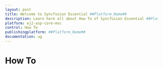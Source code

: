 ```yaml
---
layout: post
title: Welcome to Syncfusion Essential ##Platform_Name##
description: Learn here all about How To of Syncfusion Essential ##Platform_Name## widgets based on HTML5 and jQuery.
platform: ej2-asp-core-mvc
control: How To
publishingplatform: ##Platform_Name##
documentation: ug
---
```



# How To

<!--## Create custom ToolBar with DropDownList

You can create your own ToolBar items in the Grid. It can be added by defining the [`Toolbar`](https://help.syncfusion.com/cr/aspnetcore-js2/Syncfusion.EJ2.Grids.Grid.html#Syncfusion_EJ2_Grids_Grid_Toolbar) as HTML element ID. Actions for this ToolBar template items are defined in the [`ToolbarClick`](https://help.syncfusion.com/cr/aspnetcore-js2/Syncfusion.EJ2.Grids.GridBuilder-1.html#Syncfusion_EJ2_Grids_GridBuilder_1_ToolbarClick_System_String_).

To include components in the ToolBar, please ensure the following steps:

**Step 1**:

Initialize the template for your custom component. Using the following code add the DropDownList component to the ToolBar.

**Step 2**:

To render the DropDownList component, use the [`DataBound`](https://help.syncfusion.com/cr/aspnetcore-js2/Syncfusion.EJ2.Grids.GridBuilder-1.html#Syncfusion_EJ2_Grids_GridBuilder_1_DataBound_System_String_) event of the Grid.

* You can select the grid row index based on the selected data in the DropDownList. The output will appear as follows.

{% if page.publishingplatform == "aspnet-core" %}

{% tabs %}
{% highlight cshtml tabtitle="CSHTML" %}
{% include code-snippet/grid/how-to/custom-toolbar/tagHelper %}
{% endhighlight %}
{% highlight c# tabtitle="Custom-toolbar.cs" %}
{% include code-snippet/grid/how-to/custom-toolbar/custom-toolbar.cs %}
{% endhighlight %}
{% endtabs %}

{% elsif page.publishingplatform == "aspnet-mvc" %}

{% tabs %}
{% highlight razor tabtitle="CSHTML" %}
{% include code-snippet/grid/how-to/custom-toolbar/razor %}
{% endhighlight %}
{% highlight c# tabtitle="Custom-toolbar.cs" %}
{% include code-snippet/grid/how-to/custom-toolbar/custom-toolbar.cs %}
{% endhighlight %}
{% endtabs %}
{% endif %}



## Refresh the data source

You can add/delete the data source records through an external button. To reflect the data source changes in the grid, invoke the `refresh` method.

To refresh the data source:

**Step 1**:

Add/delete the data source record by using the following code.

```typescript
    grid.dataSource.unshift(data); // add a new record.

    grid.dataSource.splice(selectedRow, 1); // delete a record.

```

**Step 2**:

Refresh the grid after the data source change by using the `refresh` method.

```typescript
    grid.refresh(); // refresh the Grid.

```

{% if page.publishingplatform == "aspnet-core" %}

{% tabs %}
{% highlight cshtml tabtitle="CSHTML" %}
{% include code-snippet/grid/how-to/refresh-datasource/tagHelper %}
{% endhighlight %}
{% highlight c# tabtitle="Refresh-datasource.cs" %}
{% include code-snippet/grid/how-to/refresh-datasource/refresh-datasource.cs %}
{% endhighlight %}
{% endtabs %}

{% elsif page.publishingplatform == "aspnet-mvc" %}

{% tabs %}
{% highlight razor tabtitle="CSHTML" %}
{% include code-snippet/grid/how-to/refresh-datasource/razor %}
{% endhighlight %}
{% highlight c# tabtitle="Refresh-datasource.cs" %}
{% include code-snippet/grid/how-to/refresh-datasource/refresh-datasource.cs %}
{% endhighlight %}
{% endtabs %}
{% endif %}



## Enable/Disable Grid and its actions

You can enable/disable the Grid and its actions by applying/removing corresponding CSS styles.

To enable/disable the grid and its actions, follow the given steps:

**Step 1**:

Create CSS class with custom style to override the default style of Grid.

```css
        .disablegrid {
            pointer-events: none;
            opacity: 0.4;
        }
        .wrapper {
            cursor: not-allowed;
        }

```

**Step 2**:

Add/Remove the custom CSS class to the Grid in the click event handler of Button.

```typescript
    <script>
        document.getElementById('element').onclick = function () {
            var gridInst = document.getElementById("Grid").ej2_instances[0];
            if (gridInst.element.classList.contains('disablegrid')) {
                gridInst.element.classList.remove('disablegrid');
                document.getElementById("GridParent").classList.remove('wrapper');
            }
            else {
                gridInst.element.classList.add('disablegrid');
                document.getElementById("GridParent").classList.add('wrapper');
            }
        }
    </script>

```

In the below demo, the button click will enable/disable the Grid and its actions.

{% if page.publishingplatform == "aspnet-core" %}

{% tabs %}
{% highlight cshtml tabtitle="CSHTML" %}
{% include code-snippet/grid/how-to/disablegrid/tagHelper %}
{% endhighlight %}
{% highlight c# tabtitle="Disablegrid.cs" %}
{% include code-snippet/grid/how-to/disablegrid/disablegrid.cs %}
{% endhighlight %}
{% endtabs %}

{% elsif page.publishingplatform == "aspnet-mvc" %}

{% tabs %}
{% highlight razor tabtitle="CSHTML" %}
{% include code-snippet/grid/how-to/disablegrid/razor %}
{% endhighlight %}
{% highlight c# tabtitle="Disablegrid.cs" %}
{% include code-snippet/grid/how-to/disablegrid/disablegrid.cs %}
{% endhighlight %}
{% endtabs %}
{% endif %}



## Print the expanded state from other pages

By default, the expanded child grids will be printed from the current page alone. You can print the expanded child grids from other pages by using the [`load`](https://help.syncfusion.com/cr/aspnetcore-js2/Syncfusion.EJ2.Grids.Grid.html#Syncfusion_EJ2_Grids_Grid_Load) and [`actionBegin`](https://help.syncfusion.com/cr/aspnetcore-js2/Syncfusion.EJ2.Grids.Grid.html#Syncfusion_EJ2_Grids_Grid_ActionBegin) event.

In the following example, we have printed expanded child grids form other pages.

{% if page.publishingplatform == "aspnet-core" %}

{% tabs %}
{% highlight cshtml tabtitle="CSHTML" %}
{% include code-snippet/grid/how-to/hierarchyprint/tagHelper %}
{% endhighlight %}
{% highlight c# tabtitle="Hierarchyprint.cs" %}
{% include code-snippet/grid/how-to/hierarchyprint/hierarchyprint.cs %}
{% endhighlight %}
{% endtabs %}

{% elsif page.publishingplatform == "aspnet-mvc" %}

{% tabs %}
{% highlight razor tabtitle="CSHTML" %}
{% include code-snippet/grid/how-to/hierarchyprint/razor %}
{% endhighlight %}
{% highlight c# tabtitle="Hierarchyprint.cs" %}
{% include code-snippet/grid/how-to/hierarchyprint/hierarchyprint.cs %}
{% endhighlight %}
{% endtabs %}
{% endif %}



## Columns

### Change column header text dynamically

You can change the column [`HeaderText`](https://help.syncfusion.com/cr/aspnetcore-js2/Syncfusion.EJ2.Grids.GridColumnBuilder-1.html#Syncfusion_EJ2_Grids_GridColumnBuilder_1_HeaderText_System_String_) dynamically through an external button.

Follow the given steps to change the header text dynamically:

**Step 1**:

Get the column object corresponding to the field name by using the `getColumnByField` method.
Then, change the header text value.

```typescript
var column = grid.getColumnByField("ShipCity"); // Get column object.
column.headerText = 'Changed Text';

```

**Step 2**:

To reflect the changes in the grid header, invoke the `refreshHeader` method.

```typescript
grid.refreshHeader();

```

{% if page.publishingplatform == "aspnet-core" %}

{% tabs %}
{% highlight cshtml tabtitle="CSHTML" %}
{% include code-snippet/grid/how-to/column-header-text/tagHelper %}
{% endhighlight %}
{% highlight c# tabtitle="Column-header-text.cs" %}
{% include code-snippet/grid/how-to/column-header-text/column-header-text.cs %}
{% endhighlight %}
{% endtabs %}

{% elsif page.publishingplatform == "aspnet-mvc" %}

{% tabs %}
{% highlight razor tabtitle="CSHTML" %}
{% include code-snippet/grid/how-to/column-header-text/razor %}
{% endhighlight %}
{% highlight c# tabtitle="Column-header-text.cs" %}
{% include code-snippet/grid/how-to/column-header-text/column-header-text.cs %}
{% endhighlight %}
{% endtabs %}
{% endif %}



### Customize column styles

You can customise the appearance of the header and content of a particular column using the [`customAttributes`](https://help.syncfusion.com/cr/aspnetcore-js2/Syncfusion.EJ2.Grids.GridColumn.html#Syncfusion_EJ2_Grids_GridColumn_CustomAttributes) property.

To customize the grid column, follow the given steps:

**Step 1**:

Create a CSS class with custom style to override the default style for rowcell and headercell.

```css
.e-grid .e-rowcell.customcss{
    background-color: #ecedee;
    color: 'red';
    font-family: 'Bell MT';
    font-size: 20px;
}

.e-grid .e-headercell.customcss{
    background-color: #2382c3;
    color: white;
    font-family: 'Bell MT';
    font-size: 20px;
}

```

**Step 2**:

Add the custom CSS class to the specified column by using the [`customAttributes`](https://help.syncfusion.com/cr/aspnetcore-js2/Syncfusion.EJ2.Grids.GridColumn.html#Syncfusion_EJ2_Grids_GridColumn_CustomAttributes) property.

```typescript
<e-grid-column field="Freight" headerText="Freight" width="150"  customAttributes=@(new { @class="customcss" } )></e-grid-column>

```

{% if page.publishingplatform == "aspnet-core" %}

{% tabs %}
{% highlight cshtml tabtitle="CSHTML" %}
{% include code-snippet/grid/how-to/custom-column-style/tagHelper %}
{% endhighlight %}
{% highlight c# tabtitle="Custom-column-style.cs" %}
{% include code-snippet/grid/how-to/custom-column-style/custom-column-style.cs %}
{% endhighlight %}
{% endtabs %}

{% elsif page.publishingplatform == "aspnet-mvc" %}

{% tabs %}
{% highlight razor tabtitle="CSHTML" %}
{% include code-snippet/grid/how-to/custom-column-style/razor %}
{% endhighlight %}
{% highlight c# tabtitle="Custom-column-style.cs" %}
{% include code-snippet/grid/how-to/custom-column-style/custom-column-style.cs %}
{% endhighlight %}
{% endtabs %}
{% endif %}



### Display custom ToolTip for columns in Grid

To display custom ToolTip (`EJ2 Tooltip`),  use the
[`QueryCellInfo`](https://help.syncfusion.com/cr/aspnetcore-js2/Syncfusion.EJ2.Grids.GridBuilder-1.html#Syncfusion_EJ2_Grids_GridBuilder_1_QueryCellInfo_System_String_) event.

Render the ToolTip component for the grid cells by using the following code in the [`QueryCellInfo`](https://help.syncfusion.com/cr/aspnetcore-js2/Syncfusion.EJ2.Grids.GridBuilder-1.html#Syncfusion_EJ2_Grids_GridBuilder_1_QueryCellInfo_System_String_) event.

```typescript
function tooltip (args) {
    var tooltip = new ej.popups.Tooltip({
        content: args.data[args.column.field].toString();
    }, args.cell);
}

```

{% if page.publishingplatform == "aspnet-core" %}

{% tabs %}
{% highlight cshtml tabtitle="CSHTML" %}
{% include code-snippet/grid/how-to/custom-tooltip/tagHelper %}
{% endhighlight %}
{% highlight c# tabtitle="Custom-tooltip.cs" %}
{% include code-snippet/grid/how-to/custom-tooltip/custom-tooltip.cs %}
{% endhighlight %}
{% endtabs %}

{% elsif page.publishingplatform == "aspnet-mvc" %}

{% tabs %}
{% highlight razor tabtitle="CSHTML" %}
{% include code-snippet/grid/how-to/custom-tooltip/razor %}
{% endhighlight %}
{% highlight c# tabtitle="Custom-tooltip.cs" %}
{% include code-snippet/grid/how-to/custom-tooltip/custom-tooltip.cs %}
{% endhighlight %}
{% endtabs %}
{% endif %}



### Render other components in a column

You can render any component in a grid column using the [`Template`](https://help.syncfusion.com/cr/aspnetcore-js2/Syncfusion.EJ2.Grids.GridColumnBuilder-1.html#Syncfusion_EJ2_Grids_GridColumnBuilder_1_Template_System_String_) property.

To render other components in the grid, ensure the following steps:

**Step 1**:

Initialize the column template for your custom component.

```typescript
template:`<div>
            <select class="e-control e-dropdownlist">
                <option value="1" selected="selected">Order Placed</option>
                <option value="2">Processing</option>
                <option value="3">Delivered</option>
            </select>
        </div>`

```

**Step 2**:

Using the [`QueryCellInfo`](https://help.syncfusion.com/cr/aspnetcore-js2/Syncfusion.EJ2.Grids.GridBuilder-1.html#Syncfusion_EJ2_Grids_GridBuilder_1_QueryCellInfo_System_String_) event, you can render the DropDown component with the following code.

```typescript
    function dropdown(args) {
        let ele=args.cell.querySelector('select');
        let drop = new ej.dropdowns.DropDownList({popupHeight: 150, popupWidth: 150});
        drop.appendTo(ele);
    }

```

{% if page.publishingplatform == "aspnet-core" %}

{% tabs %}
{% highlight cshtml tabtitle="CSHTML" %}
{% include code-snippet/grid/how-to/render-other-comp/tagHelper %}
{% endhighlight %}
{% highlight c# tabtitle="Render-other-comp.cs" %}
{% include code-snippet/grid/how-to/render-other-comp/render-other-comp.cs %}
{% endhighlight %}
{% highlight c# tabtitle="Render-other-comp.cs" %}
{% include code-snippet/grid/how-to/render-other-comp/render-other-comp.cs %}
{% endhighlight %}
{% endtabs %}

{% elsif page.publishingplatform == "aspnet-mvc" %}

{% tabs %}
{% highlight razor tabtitle="CSHTML" %}
{% include code-snippet/grid/how-to/render-other-comp/razor %}
{% endhighlight %}
{% highlight c# tabtitle="Render-other-comp.cs" %}
{% include code-snippet/grid/how-to/render-other-comp/render-other-comp.cs %}
{% endhighlight %}
{% highlight c# tabtitle="Render-other-comp.cs" %}
{% include code-snippet/grid/how-to/render-other-comp/render-other-comp.cs %}
{% endhighlight %}
{% endtabs %}
{% endif %}



### Change the orientation of the header text

You can change the orientation of the header text by using the [`CustomAttributes`](https://help.syncfusion.com/cr/aspnetcore-js2/Syncfusion.EJ2.Grids.GridColumn.html#Syncfusion_EJ2_Grids_GridColumn_CustomAttributes) property.

Ensure the following steps:

**Step 1**:

Create a CSS class with orientation style for the grid header cell.

```css
.orientationcss .e-headercelldiv {
    transform: rotate(90deg);
}

```

**Step 2**:

Add the custom CSS class to a particular column by using the [`CustomAttributes`](https://help.syncfusion.com/cr/aspnetcore-js2/Syncfusion.EJ2.Grids.GridColumn.html#Syncfusion_EJ2_Grids_GridColumn_CustomAttributes) property.

```typescript
    <e-grid-column field="ShipCity" headerText="Ship City" width="150" customAttributes=new { class='orientationcss' }"></e-grid-column>

```

**Step 3**:

Resize the header cell height by using the following code.

```typescript
function setHeaderHeight(args) {
    var textWidth = document.querySelector(".orientationcss > div").scrollWidth;//Obtain the width of the headerText content.
    var headerCell = document.querySelectorAll(".e-headercell");
    for(var i = 0; i < headerCell.length; i++) {
        headerCell.item(i).style.height = textWidth + 'px'; //Assign the obtained textWidth as the height of the headerCell.
    }
}

```

{% if page.publishingplatform == "aspnet-core" %}

{% tabs %}
{% highlight cshtml tabtitle="CSHTML" %}
{% include code-snippet/grid/how-to/orientation/tagHelper %}
{% endhighlight %}
{% highlight c# tabtitle="Orientation.cs" %}
{% include code-snippet/grid/how-to/orientation/orientation.cs %}
{% endhighlight %}
{% endtabs %}

{% elsif page.publishingplatform == "aspnet-mvc" %}

{% tabs %}
{% highlight razor tabtitle="CSHTML" %}
{% include code-snippet/grid/how-to/orientation/razor %}
{% endhighlight %}
{% highlight c# tabtitle="Orientation.cs" %}
{% include code-snippet/grid/how-to/orientation/orientation.cs %}
{% endhighlight %}
{% endtabs %}
{% endif %}



### Customize the icon for column menu

You can customize the column menu icon by overriding the default grid class `.e-icons.e-columnmenu` with a custom property `content` as mentioned below,

```css
.e-grid .e-columnheader .e-icons.e-columnmenu::before {
              content: "\e941";
      }
```

In the below sample, grid is rendered with a customized column menu icon.

{% if page.publishingplatform == "aspnet-core" %}

{% tabs %}
{% highlight cshtml tabtitle="CSHTML" %}
{% include code-snippet/grid/how-to/custom-column-menu-icon/tagHelper %}
{% endhighlight %}
{% highlight c# tabtitle="Column-icon.cs" %}
{% include code-snippet/grid/how-to/custom-column-menu-icon/column-icon.cs %}
{% endhighlight %}
{% endtabs %}

{% elsif page.publishingplatform == "aspnet-mvc" %}

{% tabs %}
{% highlight razor tabtitle="CSHTML" %}
{% include code-snippet/grid/how-to/custom-column-menu-icon/razor %}
{% endhighlight %}
{% highlight c# tabtitle="Column-icon.cs" %}
{% include code-snippet/grid/how-to/custom-column-menu-icon/column-icon.cs %}
{% endhighlight %}
{% endtabs %}
{% endif %}



## Editing

### Perform CRUD operation using anti-forgery token

Anti-forgery token is used between the client and server to prevent cross-site request forgery (CSRF) attack. For more information on preventing CSRF attack, please refer to the [link]( https://docs.microsoft.com/en-us/aspnet/core/security/anti-request-forgery?view=aspnetcore-2.1#authentication-fundamentals).

While performing grid save operation, you can send anti-forgery token along with the save request using the below custom adaptor.

This custom adaptor will read the anti-forgery token from the hidden element and send it along with the request. Also content type is set to `application/x-www-form-urlencoded; charset=UTF-8` since the `ValidateAntiForgeryToken` will look for the token in the form encoded data.

```javascript
<script>

    window.customAdaptor = new ej.data.UrlAdaptor();

    customAdaptor = ej.base.extend(customAdaptor, {

        processResponse: function (data, ds, query, xhr, request, changes) {
            request.data = JSON.stringify(data);
            return ej.data.UrlAdaptor.prototype.processResponse.call(this,data, ds, query, xhr, request, changes);
        },
        insert: function (dm, data, tableName) {
            return {
                url: dm.dataSource.insertUrl || dm.dataSource.crudUrl || dm.dataSource.url,
                data: $.param({
                    //Added the anti-forgery token.
                    __RequestVerificationToken: document.getElementsByName("__RequestVerificationToken")[0].value,
                    value: data,
                    table: tableName,
                    action: 'insert'
                }),
                contentType: 'application/x-www-form-urlencoded; charset=UTF-8'
            }
        },
        update: function (dm, keyField, value, tableName) {
            return {
                url: dm.dataSource.updateUrl || dm.dataSource.crudUrl || dm.dataSource.url,
                data: $.param({
                    //Added the anti-forgery token.
                    __RequestVerificationToken: document.getElementsByName("__RequestVerificationToken")[0].value,
                    value: value,
                    table: tableName,
                    action: 'insert'
                }),
                contentType: 'application/x-www-form-urlencoded; charset=UTF-8'
            };
        },
    });
</script>

```

Now assign the custom adaptor to the grid as follows.

```javascript

<script>
    function load(args) {
        this.dataSource.adaptor = customAdaptor;
    }
</script>

```

{% if page.publishingplatform == "aspnet-core" %}

{% tabs %}
{% highlight cshtml tabtitle="CSHTML" %}
{% include code-snippet/grid/how-to/anti-forgery-token/tagHelper %}
{% endhighlight %}
{% highlight c# tabtitle="Anti-forgery-token.cs" %}
{% include code-snippet/grid/how-to/anti-forgery-token/anti-forgery-token.cs %}
{% endhighlight %}
{% endtabs %}

{% elsif page.publishingplatform == "aspnet-mvc" %}

{% tabs %}
{% highlight razor tabtitle="CSHTML" %}
{% include code-snippet/grid/how-to/anti-forgery-token/razor %}
{% endhighlight %}
{% highlight c# tabtitle="Anti-forgery-token.cs" %}
{% include code-snippet/grid/how-to/anti-forgery-token/anti-forgery-token.cs %}
{% endhighlight %}
{% endtabs %}
{% endif %}



> You can find the full sample at our [GitHub repository](https://github.com/SyncfusionSamples/ej2-mvc-grid-antiforgerytoken).

### Editing with template column

You can edit the template column value by defining the `Field` for that particular column.

In the below demo, the `ShipCountry` column is rendered with the template.

{% if page.publishingplatform == "aspnet-core" %}

{% tabs %}
{% highlight cshtml tabtitle="CSHTML" %}
{% include code-snippet/grid/how-to/edit-temp/tagHelper %}
{% endhighlight %}
{% highlight c# tabtitle="Edit-temp.cs" %}
{% include code-snippet/grid/how-to/edit-temp/edit-temp.cs %}
{% endhighlight %}
{% endtabs %}

{% elsif page.publishingplatform == "aspnet-mvc" %}

{% tabs %}
{% highlight razor tabtitle="CSHTML" %}
{% include code-snippet/grid/how-to/edit-temp/razor %}
{% endhighlight %}
{% highlight c# tabtitle="Edit-temp.cs" %}
{% include code-snippet/grid/how-to/edit-temp/edit-temp.cs %}
{% endhighlight %}
{% endtabs %}
{% endif %}



### Customize the Edit Dialog

You can customize the appearance of the edit dialog in the [`ActionComplete`](https://help.syncfusion.com/cr/aspnetcore-js2/Syncfusion.EJ2.Grids.GridBuilder-1.html#Syncfusion_EJ2_Grids_GridBuilder_1_ActionComplete_System_String_) event based on `requestType` as `beginEdit` or `add`.

In the below example, we have changed the dialog's header text for editing and adding records.

{% if page.publishingplatform == "aspnet-core" %}

{% tabs %}
{% highlight cshtml tabtitle="CSHTML" %}
{% include code-snippet/grid/edit/customizedialog/tagHelper %}
{% endhighlight %}
{% highlight c# tabtitle="Dialog.cs" %}
{% include code-snippet/grid/edit/customizedialog/dialog.cs %}
{% endhighlight %}
{% highlight c# tabtitle="Dialog.cs" %}
{% include code-snippet/grid/edit/customizedialog/dialog.cs %}
{% endhighlight %}
{% endtabs %}

{% elsif page.publishingplatform == "aspnet-mvc" %}

{% tabs %}
{% highlight razor tabtitle="CSHTML" %}
{% include code-snippet/grid/edit/customizedialog/razor %}
{% endhighlight %}
{% highlight c# tabtitle="Dialog.cs" %}
{% include code-snippet/grid/edit/customizedialog/dialog.cs %}
{% endhighlight %}
{% highlight c# tabtitle="Dialog.cs" %}
{% include code-snippet/grid/edit/customizedialog/dialog.cs %}
{% endhighlight %}
{% endtabs %}
{% endif %}



### Show or Hide columns in Dialog editing

You can show hidden columns or hide visible column's editor in the dialog while editing the grid record using [`actionBegin`](https://help.syncfusion.com/cr/aspnetcore-js2/Syncfusion.EJ2.Grids.Grid.html#Syncfusion_EJ2_Grids_Grid_ActionBegin) and [`actionComplete`](https://help.syncfusion.com/cr/aspnetcore-js2/Syncfusion.EJ2.Grids.Grid.html#Syncfusion_EJ2_Grids_Grid_ActionComplete) events.

In the `actionBegin` event, based on `requestType` as `beginEdit` or  `add`. We can show or hide the editor by using `column.visible` property.

In the `actionComplete` event, based on `requestType` as `save`. We can reset the properties back to the column state.

In the below example, we have rendered the grid columns `CustomerID` as hidden column and `ShipCountry` as visible column. In the edit mode, we have changed the `CustomerID` column to visible state and `ShipCountry` column to hidden state.

{% if page.publishingplatform == "aspnet-core" %}

{% tabs %}
{% highlight cshtml tabtitle="CSHTML" %}
{% include code-snippet/grid/edit/show-hide-edit-dialog/tagHelper %}
{% endhighlight %}
{% highlight c# tabtitle="Dialog.cs" %}
{% include code-snippet/grid/edit/show-hide-edit-dialog/dialog.cs %}
{% endhighlight %}
{% highlight c# tabtitle="Dialog.cs" %}
{% include code-snippet/grid/edit/show-hide-edit-dialog/dialog.cs %}
{% endhighlight %}
{% endtabs %}

{% elsif page.publishingplatform == "aspnet-mvc" %}

{% tabs %}
{% highlight razor tabtitle="CSHTML" %}
{% include code-snippet/grid/edit/show-hide-edit-dialog/razor %}
{% endhighlight %}
{% highlight c# tabtitle="Dialog.cs" %}
{% include code-snippet/grid/edit/show-hide-edit-dialog/dialog.cs %}
{% endhighlight %}
{% highlight c# tabtitle="Dialog.cs" %}
{% include code-snippet/grid/edit/show-hide-edit-dialog/dialog.cs %}
{% endhighlight %}
{% endtabs %}
{% endif %}



<!-- ## Cascading DropDownList with Grid editing

You can achieve the Cascading DropDownList with grid Editing by using the Cell Edit Template feature.

In the below demo, Cascading DropDownList is rendered for the `ShipCountry` and `ShipState` column.

{% if page.publishingplatform == "aspnet-core" %}

{% tabs %}
{% highlight cshtml tabtitle="CSHTML" %}
{% include code-snippet/grid/how-to/cascading/tagHelper %}
{% endhighlight %}
{% highlight c# tabtitle="Cascading.cs" %}
{% include code-snippet/grid/how-to/cascading/cascading.cs %}
{% endhighlight %}
{% endtabs %}

{% elsif page.publishingplatform == "aspnet-mvc" %}

{% tabs %}
{% highlight razor tabtitle="CSHTML" %}
{% include code-snippet/grid/how-to/cascading/razor %}
{% endhighlight %}
{% highlight c# tabtitle="Cascading.cs" %}
{% include code-snippet/grid/how-to/cascading/cascading.cs %}
{% endhighlight %}
{% endtabs %}
{% endif %}



### Provide custom data source and enabling filtering to DropDownList

You can provide data source to the DropDownList by using the `columns.edit.params` property.

While setting new data source using edit params, you must specify a new `query` property too for the DropDownList as follows,

```typescript
@{
    var DropDownList = new Syncfusion.EJ2.DropDowns.DropDownList() { DataSource = ViewBag.DropDownData, Query = "new ej.data.Query()", Fields = new Syncfusion.EJ2.DropDowns.DropDownListFieldSettings() { Value = "Country", Text = "Country" }, AllowFiltering = true, ActionComplete="actionComplete" };
}
{
    col.Field("ShipName").HeaderText("ShipName").Width("150").EditType("dropdownedit").Edit(new { @params = DropDownList }).Add();
}
```

You can also enable filtering for the DropDownList by passing the `allowFiltering` as `true` to the edit params.

In the below demo, DropDownList is rendered with custom Datasource for the `ShipCountry` column and enabled filtering to search DropDownList items.

{% if page.publishingplatform == "aspnet-core" %}

{% tabs %}
{% highlight cshtml tabtitle="CSHTML" %}
{% include code-snippet/grid/how-to/dropdown-edit/tagHelper %}
{% endhighlight %}
{% highlight c# tabtitle="Edit-dropdownlist.cs" %}
{% include code-snippet/grid/how-to/dropdown-edit/edit-dropdownlist.cs %}
{% endhighlight %}
{% endtabs %}

{% elsif page.publishingplatform == "aspnet-mvc" %}

{% tabs %}
{% highlight razor tabtitle="CSHTML" %}
{% include code-snippet/grid/how-to/dropdown-edit/razor %}
{% endhighlight %}
{% highlight c# tabtitle="Edit-dropdownlist.cs" %}
{% include code-snippet/grid/how-to/dropdown-edit/edit-dropdownlist.cs %}
{% endhighlight %}
{% endtabs %}
{% endif %}



### Access Editor components

You can access the component instance from the component element using the `ej2_instances` property.

In the below demo, you can access the Editor component instance while adding or editing actions on the [`ActionComplete`](https://help.syncfusion.com/cr/aspnetcore-js2/Syncfusion.EJ2.Grids.GridBuilder-1.html#Syncfusion_EJ2_Grids_GridBuilder_1_ActionComplete_System_String_) event.

{% if page.publishingplatform == "aspnet-core" %}

{% tabs %}
{% highlight cshtml tabtitle="CSHTML" %}
{% include code-snippet/grid/how-to/access-editor/tagHelper %}
{% endhighlight %}
{% highlight c# tabtitle="Access-editor.cs" %}
{% include code-snippet/grid/how-to/access-editor/access-editor.cs %}
{% endhighlight %}
{% endtabs %}

{% elsif page.publishingplatform == "aspnet-mvc" %}

{% tabs %}
{% highlight razor tabtitle="CSHTML" %}
{% include code-snippet/grid/how-to/access-editor/razor %}
{% endhighlight %}
{% highlight c# tabtitle="Access-editor.cs" %}
{% include code-snippet/grid/how-to/access-editor/access-editor.cs %}
{% endhighlight %}
{% endtabs %}
{% endif %}



### Use Wizard like Dialog Editing

Wizard helps you create intuitive step-by-step forms to fill. You can achieve the wizard like editing by using the dialog template feature. It support your own editing template by defining [`EditSettings.Mode`](https://help.syncfusion.com/cr/aspnetcore-js2/Syncfusion.EJ2.Grids.Grid.html#Syncfusion_EJ2_Grids_Grid_EditSettings) as `Dialog` and [`EditSettings.Template`](https://help.syncfusion.com/cr/aspnetcore-js2/Syncfusion.EJ2.Grids.Grid.html#Syncfusion_EJ2_Grids_Grid_EditSettings) as SCRIPT element ID or HTML string which holds the template.

The following example demonstrate the wizard like editing in the grid with the obtrusive Validation.

The following example demonstrate the wizard like editing in grid.

{% if page.publishingplatform == "aspnet-core" %}

{% tabs %}
{% highlight cshtml tabtitle="CSHTML" %}
{% include code-snippet/grid/edit/wizardediting/tagHelper %}
{% endhighlight %}
{% highlight c# tabtitle="Dialog.cs" %}
{% include code-snippet/grid/edit/wizardediting/dialog.cs %}
{% endhighlight %}
{% highlight c# tabtitle="Dialog.cs" %}
{% include code-snippet/grid/edit/wizardediting/dialog.cs %}
{% endhighlight %}
{% endtabs %}

{% elsif page.publishingplatform == "aspnet-mvc" %}

{% tabs %}
{% highlight razor tabtitle="CSHTML" %}
{% include code-snippet/grid/edit/wizardediting/razor %}
{% endhighlight %}
{% highlight c# tabtitle="Dialog.cs" %}
{% include code-snippet/grid/edit/wizardediting/dialog.cs %}
{% endhighlight %}
{% highlight c# tabtitle="Dialog.cs" %}
{% include code-snippet/grid/edit/wizardediting/dialog.cs %}
{% endhighlight %}
{% endtabs %}
{% endif %}



### Using Tab Inside the Dialog Template

You can use [`tab`](../../../tab/index.html) component inside dialog edit UI using dialog template feature. The dialog template feature can be enabled by defining [`EditSettings.Mode`](https://help.syncfusion.com/cr/aspnetcore-js2/Syncfusion.EJ2.Grids.Grid.html#Syncfusion_EJ2_Grids_Grid_EditSettings) as `Dialog` and [`EditSetting.Template`](https://help.syncfusion.com/cr/aspnetcore-js2/Syncfusion.EJ2.Grids.Grid.html#Syncfusion_EJ2_Grids_Grid_EditSettings) as SCRIPT element ID or HTML string which holds the template.

The following example demonstrate the usage of tab control inside the dialog template.

{% if page.publishingplatform == "aspnet-core" %}

{% tabs %}
{% highlight cshtml tabtitle="CSHTML" %}
{% include code-snippet/grid/edit/tabediting/tagHelper %}
{% endhighlight %}
{% highlight c# tabtitle="Dialog.cs" %}
{% include code-snippet/grid/edit/tabediting/dialog.cs %}
{% endhighlight %}
{% highlight c# tabtitle="Dialog.cs" %}
{% include code-snippet/grid/edit/tabediting/dialog.cs %}
{% endhighlight %}
{% endtabs %}

{% elsif page.publishingplatform == "aspnet-mvc" %}

{% tabs %}
{% highlight razor tabtitle="CSHTML" %}
{% include code-snippet/grid/edit/tabediting/razor %}
{% endhighlight %}
{% highlight c# tabtitle="Dialog.cs" %}
{% include code-snippet/grid/edit/tabediting/dialog.cs %}
{% endhighlight %}
{% highlight c# tabtitle="Dialog.cs" %}
{% include code-snippet/grid/edit/tabediting/dialog.cs %}
{% endhighlight %}
{% endtabs %}
{% endif %}



### Disable editing for a particular row/cell

You can disable the editing for a particular row by using the `ActionBegin` event of Grid.

In the below demo, the rows which are having the value for `ShipCountry` column as "Denmark" is prevented from editing.

{% if page.publishingplatform == "aspnet-core" %}

{% tabs %}
{% highlight cshtml tabtitle="CSHTML" %}
{% include code-snippet/grid/how-to/disable-edit/tagHelper %}
{% endhighlight %}
{% highlight c# tabtitle="Disable-edit.cs" %}
{% include code-snippet/grid/how-to/disable-edit/disable-edit.cs %}
{% endhighlight %}
{% endtabs %}

{% elsif page.publishingplatform == "aspnet-mvc" %}

{% tabs %}
{% highlight razor tabtitle="CSHTML" %}
{% include code-snippet/grid/how-to/disable-edit/razor %}
{% endhighlight %}
{% highlight c# tabtitle="Disable-edit.cs" %}
{% include code-snippet/grid/how-to/disable-edit/disable-edit.cs %}
{% endhighlight %}
{% endtabs %}
{% endif %}



For batch mode of editing, you can use `CellEdit` event of Grid. In the below demo, the cells which are having the value as "Denmark" is prevented from editing.

{% if page.publishingplatform == "aspnet-core" %}

{% tabs %}
{% highlight cshtml tabtitle="CSHTML" %}
{% include code-snippet/grid/how-to/disable-edit-batch/tagHelper %}
{% endhighlight %}
{% highlight c# tabtitle="Disable-edit-batch.cs" %}
{% include code-snippet/grid/how-to/disable-edit-batch/disable-edit-batch.cs %}
{% endhighlight %}
{% endtabs %}

{% elsif page.publishingplatform == "aspnet-mvc" %}

{% tabs %}
{% highlight razor tabtitle="CSHTML" %}
{% include code-snippet/grid/how-to/disable-edit-batch/razor %}
{% endhighlight %}
{% highlight c# tabtitle="Disable-edit-batch.cs" %}
{% include code-snippet/grid/how-to/disable-edit-batch/disable-edit-batch.cs %}
{% endhighlight %}
{% endtabs %}
{% endif %}



### Perform Grid actions by keyboard shortcut keys

Using keyboard shortcuts, Grid performs navigation and actions.

In addition, You can also perform grid actions with custom keyboard shortcuts. This operation has to be achieved outside of the grid with the help of `keydown` event.

The following example demonstrates on `Adding` a new row when `Enter` key is pressed in the grid.

{% if page.publishingplatform == "aspnet-core" %}

{% tabs %}
{% highlight cshtml tabtitle="CSHTML" %}
{% include code-snippet/grid/edit/keyboard-actions/tagHelper %}
{% endhighlight %}
{% highlight c# tabtitle="Keys.cs" %}
{% include code-snippet/grid/edit/keyboard-actions/keys.cs %}
{% endhighlight %}
{% highlight c# tabtitle="Keys.cs" %}
{% include code-snippet/grid/edit/keyboard-actions/keys.cs %}
{% endhighlight %}
{% endtabs %}

{% elsif page.publishingplatform == "aspnet-mvc" %}

{% tabs %}
{% highlight razor tabtitle="CSHTML" %}
{% include code-snippet/grid/edit/keyboard-actions/razor %}
{% endhighlight %}
{% highlight c# tabtitle="Keys.cs" %}
{% include code-snippet/grid/edit/keyboard-actions/keys.cs %}
{% endhighlight %}
{% highlight c# tabtitle="Keys.cs" %}
{% include code-snippet/grid/edit/keyboard-actions/keys.cs %}
{% endhighlight %}
{% endtabs %}
{% endif %}



### Make a cell editable on a single click with batch editing

You can make a cell editable on a single click with `batch` mode of editing in Grid, by using the [`editCell`](https://ej2.syncfusion.com/documentation/api/grid/edit/#editcell/) method.

Bind the click event for the Grid and in the click event handler call the [`editCell`](https://ej2.syncfusion.com/documentation/api/grid/edit/#editcell/) method, based on the clicked target element.

{% if page.publishingplatform == "aspnet-core" %}

{% tabs %}
{% highlight cshtml tabtitle="CSHTML" %}
{% include code-snippet/grid/how-to/editable-single-click/tagHelper %}
{% endhighlight %}
{% highlight c# tabtitle="Editable-single-click.cs" %}
{% include code-snippet/grid/how-to/editable-single-click/editable-single-click.cs %}
{% endhighlight %}
{% endtabs %}

{% elsif page.publishingplatform == "aspnet-mvc" %}

{% tabs %}
{% highlight razor tabtitle="CSHTML" %}
{% include code-snippet/grid/how-to/editable-single-click/razor %}
{% endhighlight %}
{% highlight c# tabtitle="Editable-single-click.cs" %}
{% include code-snippet/grid/how-to/editable-single-click/editable-single-click.cs %}
{% endhighlight %}
{% endtabs %}
{% endif %}



## Filter

### Customizing filter menu operators list

 You can customize the default filter operator list by defining the `FilterSettings.Operators` property.
The available options are:
* `stringOperator`- defines customized string operator list.
* `numberOperator` - defines customized number operator list.
* `dateOperator` - defines customized date operator list.
* `booleanOperator` - defines customized boolean operator list.

In the following sample, we have customized string filter operators.

{% if page.publishingplatform == "aspnet-core" %}

{% tabs %}
{% highlight cshtml tabtitle="CSHTML" %}
{% include code-snippet/grid/how-to/customize-filter-menu/tagHelper %}
{% endhighlight %}
{% highlight c# tabtitle="Customize-filter-menu.cs" %}
{% include code-snippet/grid/how-to/customize-filter-menu/customize-filter-menu.cs %}
{% endhighlight %}
{% endtabs %}

{% elsif page.publishingplatform == "aspnet-mvc" %}

{% tabs %}
{% highlight razor tabtitle="CSHTML" %}
{% include code-snippet/grid/how-to/customize-filter-menu/razor %}
{% endhighlight %}
{% highlight c# tabtitle="Customize-filter-menu.cs" %}
{% include code-snippet/grid/how-to/customize-filter-menu/customize-filter-menu.cs %}
{% endhighlight %}
{% endtabs %}
{% endif %}



## Sort

### Perform single/multi sorting dynamically

You can perform single-column or multi-column sorting dynamically through an external button.

To perform single-column sorting, use the [`sortColumn`](https://ej2.syncfusion.com/documentation/api/grid/#sortcolumn/) method of Grid.

```typescript
    document.getElementById('SingleSort').addEventListener('click', () => {
        var grid = document.getElementById("Grid").ej2_instances[0];
        grid.sortColumn("OrderID", "Descending")
    });
```

To perform multi-column sorting, you need to push the columns to be sorted into the [`sortSettings.columns`](https://help.syncfusion.com/cr/aspnetcore-js2/Syncfusion.EJ2.Grids.GridSortSettings.html#Syncfusion_EJ2_Grids_GridSortSettings_Columns).

```typescript
    document.getElementById('MultiSort').addEventListener('click', () => {
        var grid = document.getElementById("Grid").ej2_instances[0];
        grid.sortModule.sortSettings.columns.push({ field: 'ShipCountry', direction: 'Ascending' }, { field: 'CustomerID', direction: 'Descending' });
        grid.refresh();
    });
```

In the below demo, click on the corresponding button to perform single-column or multi-column sorting.

{% if page.publishingplatform == "aspnet-core" %}

{% tabs %}
{% highlight cshtml tabtitle="CSHTML" %}
{% include code-snippet/grid/how-to/dynamicsort/tagHelper %}
{% endhighlight %}
{% highlight c# tabtitle="Dynamicsort.cs" %}
{% include code-snippet/grid/how-to/dynamicsort/dynamicsort.cs %}
{% endhighlight %}
{% endtabs %}

{% elsif page.publishingplatform == "aspnet-mvc" %}

{% tabs %}
{% highlight razor tabtitle="CSHTML" %}
{% include code-snippet/grid/how-to/dynamicsort/razor %}
{% endhighlight %}
{% highlight c# tabtitle="Dynamicsort.cs" %}
{% include code-snippet/grid/how-to/dynamicsort/dynamicsort.cs %}
{% endhighlight %}
{% endtabs %}
{% endif %}



### Dynamically clear sort for particular/entire sorted columns in Grid

You can clear the sorting for a particular column or the entire sorted columns in Grid dynamically through an external button.

To clear sort for a particular column, you need to splice the particular column from the [`sortSettings.columns`](https://help.syncfusion.com/cr/aspnetcore-js2/Syncfusion.EJ2.Grids.GridSortSettings.html#Syncfusion_EJ2_Grids_GridSortSettings_Columns).

```typescript
    document.getElementById('SingleClearSort').addEventListener('click', () => {
        var grid = document.getElementById("Grid").ej2_instances[0];
        var column = grid.sortModule.sortSettings.columns;
        for(var i=0;i < column.length;i++){
            if(column[i].field == "OrderID") {
                column.splice(i,1);
                grid.refresh();
            }
        }
    });
```

To clear sorting for all the sorted columns, use the [`clearSorting`](https://ej2.syncfusion.com/documentation/api/grid/#clearsorting/) method of Grid.

```typescript
    document.getElementById('MultiClearSort').addEventListener('click', () => {
        var grid = document.getElementById("Grid").ej2_instances[0];
        grid.clearSorting();
    });
```

In the below demo, click on the corresponding button to clear sort for particular or entire sorted columns in Grid.

{% if page.publishingplatform == "aspnet-core" %}

{% tabs %}
{% highlight cshtml tabtitle="CSHTML" %}
{% include code-snippet/grid/how-to/dynamicclearsort/tagHelper %}
{% endhighlight %}
{% highlight c# tabtitle="Dynamicclearsort.cs" %}
{% include code-snippet/grid/how-to/dynamicclearsort/dynamicclearsort.cs %}
{% endhighlight %}
{% endtabs %}

{% elsif page.publishingplatform == "aspnet-mvc" %}

{% tabs %}
{% highlight razor tabtitle="CSHTML" %}
{% include code-snippet/grid/how-to/dynamicclearsort/razor %}
{% endhighlight %}
{% highlight c# tabtitle="Dynamicclearsort.cs" %}
{% include code-snippet/grid/how-to/dynamicclearsort/dynamicclearsort.cs %}
{% endhighlight %}
{% endtabs %}
{% endif %}



## Foreign Key

### Use Edit Template in Foreign Key Column

By default, foreign key column uses dropdown component for editing. You can render other than the dropdown by using the [`Column.Edit`](https://help.syncfusion.com/cr/aspnetcore-js2/Syncfusion.EJ2.Grids.GridColumn.html#Syncfusion_EJ2_Grids_GridColumn_Edit) property. The following example demonstrates the way of using edit template in foreign column.

In the following example, The `Employee Name` is a foreign key column and while editing, AutoComplete component is rendered instead of DropDownList.

{% if page.publishingplatform == "aspnet-core" %}

{% tabs %}
{% highlight cshtml tabtitle="CSHTML" %}
{% include code-snippet/grid/how-to/edit-template-foreign/tagHelper %}
{% endhighlight %}
{% highlight c# tabtitle="Edit-template-foreign.cs" %}
{% include code-snippet/grid/how-to/edit-template-foreign/edit-template-foreign.cs %}
{% endhighlight %}
{% endtabs %}

{% elsif page.publishingplatform == "aspnet-mvc" %}

{% tabs %}
{% highlight razor tabtitle="CSHTML" %}
{% include code-snippet/grid/how-to/edit-template-foreign/razor %}
{% endhighlight %}
{% highlight c# tabtitle="Edit-template-foreign.cs" %}
{% include code-snippet/grid/how-to/edit-template-foreign/edit-template-foreign.cs %}
{% endhighlight %}
{% endtabs %}
{% endif %}



### Customize filter UI in foreign key column

You can create your own filtering UI by using [`Column.Filter`](https://helpsyncfusion.com/cr/cref_files/aspnetcore-js2/aspnetcore/Syncfusion.EJ2~Syncfusion.EJ2.Grids.GridColumn~Filter.html) property. The following example demonstrates the way to create a custom filtering UI in the foreign column.

In the following example, The `Employee Name` is a foreign key column. DropDownList is rendered using Filter UI.

{% if page.publishingplatform == "aspnet-core" %}

{% tabs %}
{% highlight cshtml tabtitle="CSHTML" %}
{% include code-snippet/grid/how-to/filter-ui-foreign/tagHelper %}
{% endhighlight %}
{% highlight c# tabtitle="Filter-ui-foreign.cs" %}
{% include code-snippet/grid/how-to/filter-ui-foreign/filter-ui-foreign.cs %}
{% endhighlight %}
{% endtabs %}

{% elsif page.publishingplatform == "aspnet-mvc" %}

{% tabs %}
{% highlight razor tabtitle="CSHTML" %}
{% include code-snippet/grid/how-to/filter-ui-foreign/razor %}
{% endhighlight %}
{% highlight c# tabtitle="Filter-ui-foreign.cs" %}
{% include code-snippet/grid/how-to/filter-ui-foreign/filter-ui-foreign.cs %}
{% endhighlight %}
{% endtabs %}
{% endif %}



### Use filter bar template in foreign key column

You can use the filter bar template in foreign key column by defining the [`column.FilterBarTemplate`](https://help.syncfusion.com/cr/aspnetcore-js2/Syncfusion.EJ2.Grids.GridColumn.html#Syncfusion_EJ2_Grids_GridColumn_FilterBarTemplate) property. The following example demonstrates the way to use filter bar template in foreign column.

In the following example, The `Employee Name` is a foreign key column. This column header shows the custom filter bar template and you can select filter value by using the `DropDown` options.

{% if page.publishingplatform == "aspnet-core" %}

{% tabs %}
{% highlight cshtml tabtitle="CSHTML" %}
{% include code-snippet/grid/how-to/filterbar-temp-foreign/tagHelper %}
{% endhighlight %}
{% highlight c# tabtitle="Filterbar-temp-foreign.cs" %}
{% include code-snippet/grid/how-to/filterbar-temp-foreign/filterbar-temp-foreign.cs %}
{% endhighlight %}
{% endtabs %}

{% elsif page.publishingplatform == "aspnet-mvc" %}

{% tabs %}
{% highlight razor tabtitle="CSHTML" %}
{% include code-snippet/grid/how-to/filterbar-temp-foreign/razor %}
{% endhighlight %}
{% highlight c# tabtitle="Filterbar-temp-foreign.cs" %}
{% include code-snippet/grid/how-to/filterbar-temp-foreign/filterbar-temp-foreign.cs %}
{% endhighlight %}
{% endtabs %}
{% endif %}



### Perform aggregation in Foreign Key Column

Default aggregations are not supported in a foreign key column. You can achieve aggregation for the foreign key column by using the custom aggregates. The following example demonstrates the way to achieve aggregation in foreign key column.

In the following example, The `Employee Name` is a foreign key column and the aggregation for the foreign column was calculated in customAggregateFn.

{% if page.publishingplatform == "aspnet-core" %}

{% tabs %}
{% highlight cshtml tabtitle="CSHTML" %}
{% include code-snippet/grid/how-to/aggregate-foreign/tagHelper %}
{% endhighlight %}
{% highlight c# tabtitle="Aggregate-foreign.cs" %}
{% include code-snippet/grid/how-to/aggregate-foreign/aggregate-foreign.cs %}
{% endhighlight %}
{% endtabs %}

{% elsif page.publishingplatform == "aspnet-mvc" %}

{% tabs %}
{% highlight razor tabtitle="CSHTML" %}
{% include code-snippet/grid/how-to/aggregate-foreign/razor %}
{% endhighlight %}
{% highlight c# tabtitle="Aggregate-foreign.cs" %}
{% include code-snippet/grid/how-to/aggregate-foreign/aggregate-foreign.cs %}
{% endhighlight %}
{% endtabs %}
{% endif %}



## Exporting

### Exporting Filtered Data Only

You can export the filtered data by defining the resulted data in `exportProperties.dataSource` before export.

In the below Pdf exporting demo, We have gotten the filtered data by applying filter query to the grid data and then defines the resulted data in `exportProperties.dataSource` and pass it to `pdfExport` method.

{% if page.publishingplatform == "aspnet-core" %}

{% tabs %}
{% highlight cshtml tabtitle="CSHTML" %}
{% include code-snippet/grid/how-to/export-filtered-data/tagHelper %}
{% endhighlight %}
{% highlight c# tabtitle="Export-filtered-data.cs" %}
{% include code-snippet/grid/how-to/export-filtered-data/export-filtered-data.cs %}
{% endhighlight %}
{% endtabs %}

{% elsif page.publishingplatform == "aspnet-mvc" %}

{% tabs %}
{% highlight razor tabtitle="CSHTML" %}
{% include code-snippet/grid/how-to/export-filtered-data/razor %}
{% endhighlight %}
{% highlight c# tabtitle="Export-filtered-data.cs" %}
{% include code-snippet/grid/how-to/export-filtered-data/export-filtered-data.cs %}
{% endhighlight %}
{% endtabs %}
{% endif %}



## Pager

### Customize Pager DropDown

To customize default values of pager dropdown, you need to define `pageSizes` as array of strings.

{% if page.publishingplatform == "aspnet-core" %}

{% tabs %}
{% highlight cshtml tabtitle="CSHTML" %}
{% include code-snippet/grid/how-to/pagerdropdown/tagHelper %}
{% endhighlight %}
{% highlight c# tabtitle="Pagerdropdown.cs" %}
{% include code-snippet/grid/how-to/pagerdropdown/pagerdropdown.cs %}
{% endhighlight %}
{% endtabs %}

{% elsif page.publishingplatform == "aspnet-mvc" %}

{% tabs %}
{% highlight razor tabtitle="CSHTML" %}
{% include code-snippet/grid/how-to/pagerdropdown/razor %}
{% endhighlight %}
{% highlight c# tabtitle="Pagerdropdown.cs" %}
{% include code-snippet/grid/how-to/pagerdropdown/pagerdropdown.cs %}
{% endhighlight %}
{% endtabs %}
{% endif %}



## Hide the expand/collapse icon in parent row when no records in child grid

By default, the expand/collapse icon will be visible even if the child grid is empty.

You can use `rowDataBound` event to hide the icon when there are no records in child grid.

To hide the expand/collapse icon in parent row when no records in child grid, follow the given steps:

**Step 1**:

Create CSS class with custom style to override the default style of Grid.

```css
    .e-row[aria-selected="true"] .e-customizedExpandcell {
        background-color: #e0e0e0;
    }

    .e-grid.e-gridhover tr[role='row']:hover {
        background-color: #eee;
    }

```

**Step 2**:

Add the CSS class to the Grid in the `rowDataBound` event handler of Grid.

```typescript

    function rowDataBound(args) {
        var filter = args.data.EmployeeID;
        var data = new ej.data.DataManager(this.childGrid.dataSource).executeLocal(new ej.data.Query().where("EmployeeID", "equal", parseInt(filter), true));
        if (data.length == 0) {
            //here hide which parent row has no child records
            args.row.querySelector('td').innerHTML = " ";
            args.row.querySelector('td').className = "e-customizedExpandcell";
        }
    }

```

In the below demo, the expand/collapse icon in the row with `EmployeeID` as `1` is hidden as it does not have record in child Grid.

{% if page.publishingplatform == "aspnet-core" %}

{% tabs %}
{% highlight cshtml tabtitle="CSHTML" %}
{% include code-snippet/grid/how-to/hidearrow/tagHelper %}
{% endhighlight %}
{% highlight c# tabtitle="Hidearrow.cs" %}
{% include code-snippet/grid/how-to/hidearrow/hidearrow.cs %}
{% endhighlight %}
{% endtabs %}

{% elsif page.publishingplatform == "aspnet-mvc" %}

{% tabs %}
{% highlight razor tabtitle="CSHTML" %}
{% include code-snippet/grid/how-to/hidearrow/razor %}
{% endhighlight %}
{% highlight c# tabtitle="Hidearrow.cs" %}
{% include code-snippet/grid/how-to/hidearrow/hidearrow.cs %}
{% endhighlight %}
{% endtabs %}
{% endif %}



## Render both EJ1 and EJ2 Grids in same application

To achieve this requirement, you need to use the below code in `_Layout.cshtml` page. Because EJ1 and EJ2 has same library names to perform the different actions. So conflicts may occur when we refer this both controls in same application. To overcome this we need to extend this libraries in ej namespace.

```javascript
<script>
    var dataCopy = Object.assign({}, ej.data);
    $.extend(ej, Syncfusion);
    $.extend(ej.data, dataCopy);
</script>
```

The Layout page looks like

```html
<head>
    <meta charset="utf-8" />
    <meta name="viewport" content="width=device-width, initial-scale=1.0">
    @* Syncfusion Essential JS 1 Styles *@
    @Styles.Render("http://cdn.syncfusion.com/16.3.0.21/js/web/flat-azure/ej.web.all.min.css")
    @* Syncfusion Essential JS 2 Styles *@
    @Styles.Render("https://cdn.syncfusion.com/ej2/styles/compatibility/material.css")
</head>

<body>
    @Scripts.Render("~/bundles/jquery")
    @Scripts.Render("~/bundles/bootstrap")
    @Scripts.Render("~/Scripts/jsrender.min.js")
    @* Syncfusion Essential JS 1 Scripts *@
    @Scripts.Render("~/Scripts/ej/web/ej.web.all.min.js")
    @* Syncfusion Essential JS 2 Scripts *@
    @Scripts.Render("~/Scripts/ej2/ej2.min.js")
    @RenderSection("scripts", required: false)

    <script>
        var dataCopy = Object.assign({}, ej.data);
        $.extend(ej, Syncfusion);
        $.extend(ej.data, dataCopy);
    </script>

    <div class="container body-content">
        @RenderBody()
    </div>

    @Html.EJ().ScriptManager()
    @Html.EJS().ScriptManager()
</body>
</html>
```

## How to import localization scripts into grid

For `Internationalization` and `localization` usage in grid, you need to include cldr files into your application. Please find the steps to include the cldr-data in your application.

You need to download cldr-data globally in any location by using below command.

```bash
npm install cldr-data
```

After installing cldr-data, you can find cldr-data for all locale in this location.

```bash
node_modules->cldr-data->main
```

You need to copy the required(or all) locale cldr-data and paste into your application folder.

```bash
Scripts->cldr->main->paste copied cldr files
```

You need to include cldr-data into your application and refer file location in `index.cshtml` file.

{% if page.publishingplatform == "aspnet-core" %}

{% tabs %}
{% highlight cshtml tabtitle="CSHTML" %}
{% include code-snippet/grid/how-to/localization-scripts/tagHelper %}
{% endhighlight %}
{% highlight c# tabtitle="Localization-scripts.cs" %}
{% include code-snippet/grid/how-to/localization-scripts/localization-scripts.cs %}
{% endhighlight %}
{% endtabs %}

{% elsif page.publishingplatform == "aspnet-mvc" %}

{% tabs %}
{% highlight razor tabtitle="CSHTML" %}
{% include code-snippet/grid/how-to/localization-scripts/razor %}
{% endhighlight %}
{% highlight c# tabtitle="Localization-scripts.cs" %}
{% include code-snippet/grid/how-to/localization-scripts/localization-scripts.cs %}
{% endhighlight %}
{% endtabs %}
{% endif %}



## Render Grid from Controller

To render grid from controller, We need to create instance for Grid model class. Also we need to define the values for the Grid properties by using this instance. Once the values are defined, we need to return the Grid instance in `view` to render the Grid in view page.

{% if page.publishingplatform == "aspnet-core" %}

{% tabs %}
{% highlight cshtml tabtitle="CSHTML" %}
{% include code-snippet/grid/how-to/render-grid-from-server/tagHelper %}
{% endhighlight %}
{% highlight c# tabtitle="Controller.cs" %}
{% include code-snippet/grid/how-to/render-grid-from-server/controller.cs %}
{% endhighlight %}
{% endtabs %}

{% elsif page.publishingplatform == "aspnet-mvc" %}

{% tabs %}
{% highlight razor tabtitle="CSHTML" %}
{% include code-snippet/grid/how-to/render-grid-from-server/razor %}
{% endhighlight %}
{% highlight c# tabtitle="Controller.cs" %}
{% include code-snippet/grid/how-to/render-grid-from-server/controller.cs %}
{% endhighlight %}
{% endtabs %}
{% endif %}

